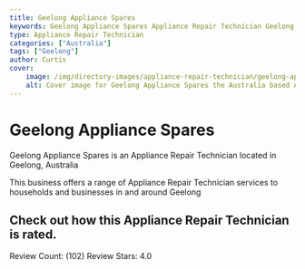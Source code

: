 ```yaml
---
title: Geelong Appliance Spares
keywords: Geelong Appliance Spares Appliance Repair Technician Geelong Australia 
type: Appliance Repair Technician 
categories: ["Australia"]
tags: ["Geelong"]
author: Curtis
cover:
    image: /img/directory-images/appliance-repair-technician/geelong-appliance-spares.webp
    alt: Cover image for Geelong Appliance Spares the Australia based Appliance Repair Technician servicing Geelong 
---
```


# Geelong Appliance Spares
Geelong Appliance Spares is an Appliance Repair Technician located in Geelong, Australia

This business offers a range of Appliance Repair Technician services to households and businesses in and around Geelong

## Check out how this Appliance Repair Technician is rated.
Review Count: (102)
Review Stars: 4.0
